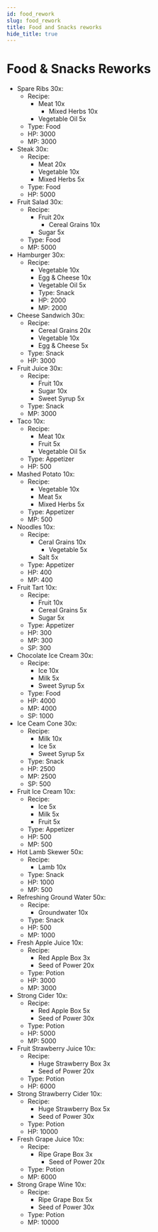 ```yaml
---
id: food_rework
slug: food_rework
title: Food and Snacks reworks
hide_title: true
---
```


# Food & Snacks Reworks

- Spare Ribs 30x:
  - Recipe:
    - Meat 10x
	  - Mixed Herbs 10x
  	- Vegetable Oil 5x
  - Type: Food
  - HP: 3000
  - MP: 3000
- Steak 30x:
  - Recipe:
    - Meat 20x
    - Vegetable 10x
    - Mixed Herbs 5x
  - Type: Food
  - HP: 5000
- Fruit Salad 30x:
  - Recipe:
    - Fruit 20x
	  - Cereal Grains 10x
    - Sugar 5x
  - Type: Food
  - MP: 5000
- Hamburger 30x:
  - Recipe:
    - Vegetable 10x
  	- Egg & Cheese 10x
  	- Vegetable Oil 5x
	- Type: Snack
	- HP: 2000
	- MP: 2000
- Cheese Sandwich 30x:
  - Recipe:
    - Cereal Grains 20x
  	- Vegetable 10x
  	- Egg & Cheese 5x
  - Type: Snack
  - HP: 3000
- Fruit Juice 30x:
  - Recipe:
    - Fruit 10x
  	- Sugar 10x
  	- Sweet Syrup 5x
  - Type: Snack
  - MP: 3000
- Taco 10x:
  - Recipe:
    - Meat 10x
  	- Fruit 5x
  	- Vegetable Oil 5x
  - Type: Appetizer
  - HP: 500
- Mashed Potato 10x:
  - Recipe:
    - Vegetable 10x
  	- Meat 5x
  	- Mixed Herbs 5x
  - Type: Appetizer
  - MP: 500
- Noodles 10x:
  - Recipe:
    - Ceral Grains 10x
	  - Vegetable 5x
  	- Salt 5x
  - Type: Appetizer
  - HP: 400
  - MP: 400
- Fruit Tart 10x:
  - Recipe:
    - Fruit 10x
  	- Cereal Grains 5x
  	- Sugar 5x
  - Type: Appetizer
  - HP: 300
  - MP: 300
  - SP: 300
- Chocolate Ice Cream 30x:
  - Recipe:
    - Ice 10x
  	- Milk 5x
  	- Sweet Syrup 5x
  - Type: Food
  - HP: 4000
  - MP: 4000
  - SP: 1000
- Ice Ceam Cone 30x:
  - Recipe:
    - Milk 10x
  	- Ice 5x
  	- Sweet Syrup 5x
  - Type: Snack
  - HP: 2500
  - MP: 2500
  - SP: 500
- Fruit Ice Cream 10x:
  - Recipe:
    - Ice 5x
    - Milk 5x
    - Fruit 5x
  - Type: Appetizer
  - HP: 500
  - MP: 500
- Hot Lamb Skewer 50x:
  - Recipe:
    - Lamb 10x
  - Type: Snack
  - HP: 1000
  - MP: 500
- Refreshing Ground Water 50x:
  - Recipe:
    - Groundwater 10x
  - Type: Snack
  - HP: 500
  - MP: 1000
- Fresh Apple Juice 10x:
  - Recipe:
    - Red Apple Box 3x
    - Seed of Power 20x
  - Type: Potion
  - HP: 3000
  - MP: 3000
- Strong Cider 10x:
  - Recipe:
    - Red Apple Box 5x
    - Seed of Power 30x
  - Type: Potion
  - HP: 5000
  - MP: 5000
- Fruit Strawberry Juice 10x:
  - Recipe:
    - Huge Strawberry Box 3x
  	- Seed of Power 20x
  - Type: Potion
  - HP: 6000
- Strong Strawberry Cider 10x:
  - Recipe:
    - Huge Strawberry Box 5x
  	- Seed of Power 30x
  - Type: Potion
  - HP: 10000
- Fresh Grape Juice 10x:
  - Recipe:
    - Ripe Grape Box 3x
	  - Seed of Power 20x
  - Type: Potion
  - MP: 6000
- Strong Grape Wine 10x:
  - Recipe:
    - Ripe Grape Box 5x
  	- Seed of Power 30x
  - Type: Potion
  - MP: 10000
